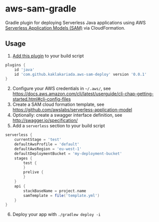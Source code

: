 # aws-sam-gradle
Gradle plugin for deploying Serverless Java applications using AWS [Serverless Application Models (SAM)](https://github.com/awslabs/serverless-application-model) via CloudFormation.

## Usage

1. [Add this plugin](https://plugins.gradle.org/plugin/com.github.kaklakariada.aws-sam-deploy) to your build script
```gradle
plugins {
    id 'java'
    id 'com.github.kaklakariada.aws-sam-deploy' version '0.0.1'
}
```
2. Configure your AWS credentials in `~/.aws/`, see https://docs.aws.amazon.com/cli/latest/userguide/cli-chap-getting-started.html#cli-config-files
3. Create a SAM cloud formation template, see https://github.com/awslabs/serverless-application-model
4. Optionally: create a swagger interface definition, see http://swagger.io/specification/
5. Add a `serverless` section to your build script
```gradle
serverless {
    currentStage = 'test'
    defaultAwsProfile = 'default'
    defaultAwsRegion = 'eu-west-1'
    defaultDeploymentBucket = 'my-deployment-bucket'
    stages {
        test {
        }
        prelive {
        }
    }
    api {
        stackBaseName = project.name
        samTemplate = file('template.yml')
    }
}
```
6. Deploy your app with `./gradlew deploy -i`
